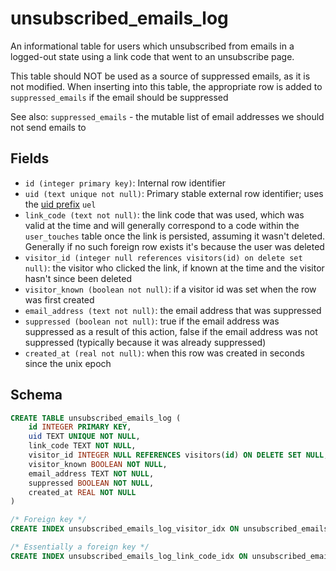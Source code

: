 # unsubscribed_emails_log

An informational table for users which unsubscribed from emails in
a logged-out state using a link code that went to an unsubscribe
page.

This table should NOT be used as a source of suppressed emails,
as it is not modified. When inserting into this table, the appropriate
row is added to `suppressed_emails` if the email should be suppressed

See also: `suppressed_emails` - the mutable list of email addresses we
should not send emails to

## Fields

- `id (integer primary key)`: Internal row identifier
- `uid (text unique not null)`: Primary stable external row identifier;
  uses the [uid prefix](../../uid_prefixes.md) `uel`
- `link_code (text not null)`: the link code that was used, which was
  valid at the time and will generally correspond to a code within the
  `user_touches` table once the link is persisted, assuming it wasn't
  deleted. Generally if no such foreign row exists it's because the user
  was deleted
- `visitor_id (integer null references visitors(id) on delete set null)`:
  the visitor who clicked the link, if known at the time and the visitor
  hasn't since been deleted
- `visitor_known (boolean not null)`: if a visitor id was set when the row
  was first created
- `email_address (text not null)`: the email address that was suppressed
- `suppressed (boolean not null)`: true if the email address was suppressed
  as a result of this action, false if the email address was not suppressed
  (typically because it was already suppressed)
- `created_at (real not null)`: when this row was created in seconds since
  the unix epoch

## Schema

```sql
CREATE TABLE unsubscribed_emails_log (
    id INTEGER PRIMARY KEY,
    uid TEXT UNIQUE NOT NULL,
    link_code TEXT NOT NULL,
    visitor_id INTEGER NULL REFERENCES visitors(id) ON DELETE SET NULL,
    visitor_known BOOLEAN NOT NULL,
    email_address TEXT NOT NULL,
    suppressed BOOLEAN NOT NULL,
    created_at REAL NOT NULL
)

/* Foreign key */
CREATE INDEX unsubscribed_emails_log_visitor_idx ON unsubscribed_emails_log(visitor_id);

/* Essentially a foreign key */
CREATE INDEX unsubscribed_emails_log_link_code_idx ON unsubscribed_emails_log(link_code);
```
